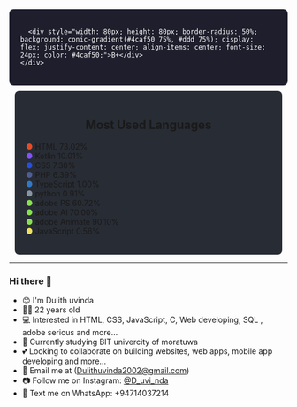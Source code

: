 <div style="display: flex; justify-content: space-around; flex-wrap: wrap; background-color: #1e1e2c; padding: 20px; border-radius: 8px; color: white;">

 
      <div style="width: 80px; height: 80px; border-radius: 50%; background: conic-gradient(#4caf50 75%, #ddd 75%); display: flex; justify-content: center; align-items: center; font-size: 24px; color: #4caf50;">B+</div>
    </div>
  </div>

  <div style="flex: 1; min-width: 300px; margin: 10px; background-color: #282c34; border-radius: 8px; padding: 20px;">
    <h2 style="text-align: center;">Most Used Languages</h2>
    <ul style="list-style: none; padding: 0;">
      <li><span style="color: #e34c26;">●</span> HTML 73.02%</li>
      <li><span style="color: #7f52ff;">●</span> Kotlin 10.01%</li>
      <li><span style="color: #264de4;">●</span> CSS 7.38%</li>
      <li><span style="color: #4f5d95;">●</span> PHP 6.39%</li>
      <li><span style="color: #3178c6;">●</span> TypeScript 1.00%</li>
      <li><span style="color: #8695a4;">●</span> python 0.91%</li>
      <li><span style="color: #89e051;">●</span> adobe PS 60.72%</li>
      <li><span style="color: #89e051;">●</span> adobe AI 70.00%</li>
      <li><span style="color: #89e051;">●</span> adobe Animate 90.10%</li>
      <li><span style="color: #f1e05a;">●</span> JavaScript 0.56%</li>
    </ul>
  </div>

</div>

---

### Hi there 👋

- 😊 I'm Dulith uvinda
- 🧑‍🎓 22 years old
- 💻 Interested in HTML, CSS, JavaScript, C, Web developing, SQL , adobe serious and more...
- 📘 Currently studying BIT univercity of moratuwa
- 💕 Looking to collaborate on building websites, web apps, mobile app developing and more...
- 📧 Email me at (Dulithuvinda2002@gmail.com)
- 📷 Follow me on Instagram: [@D_uvi_nda](https://www.instagram.com/d_uvi_nda/profilecard/?igsh=OTI5cDNyODN6aDZw)
- 💬 Text me on WhatsApp: +94714037214
